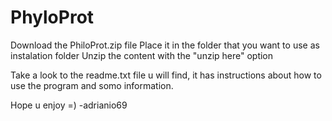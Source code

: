 # PhyloProt

Download the PhiloProt.zip file
Place it in the folder that you want to use as instalation folder
Unzip the content with the "unzip here" option

Take a look to the readme.txt file u will find, it has instructions about how to use the program and somo information.

Hope u enjoy =)
-adrianio69
